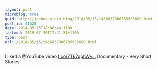 ```yaml
---
layout: post
microblog: true
guid: http://joshua.micro.blog/2014/05/15/t466837066785906689.html
post_id: 41628
date: 2014-05-15T18:06:44+1100
lastmod: 2019-07-30T17:41:51+1100
type: post
url: /2014/05/15/t466837066785906689.html
---
```

I liked a @YouTube video [t.co/ZT67qphWv...](http://t.co/ZT67qphWv3) Documentary - Very Short Stories
